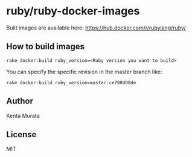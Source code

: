 # ruby/ruby-docker-images

Built images are available here:
https://hub.docker.com/r/rubylang/ruby/

## How to build images

```
rake docker:build ruby_version=<Ruby version you want to build>
```

You can specify the specific revision in the master branch like:

```
rake docker:build ruby_version=master:ce798d08de
```

## Author

Kenta Murata

## License

MIT
